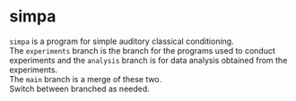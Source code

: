 # simpa
`simpa` is a program for simple auditory classical conditioning.  
The `experiments` branch is the branch for the programs used to conduct experiments and the `analysis` branch is for data analysis obtained from the experiments.  
The `main` branch is a merge of these two.  
Switch between branched as needed.
